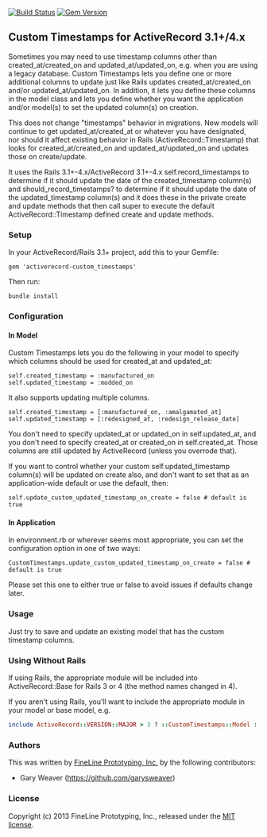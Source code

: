 [![Build Status](https://secure.travis-ci.org/FineLinePrototyping/activerecord-custom_timestamps.png?branch=master)][travis] [![Gem Version](https://badge.fury.io/rb/activerecord-custom_timestamps.png)][badgefury]

## Custom Timestamps for ActiveRecord 3.1+/4.x

Sometimes you may need to use timestamp columns other than created_at/created_on and updated_at/updated_on, e.g. when you are using a legacy database. Custom Timestamps lets you define one or more additional columns to update just like Rails updates created_at/created_on and/or updated_at/updated_on. In addition, it lets you define these columns in the model class and lets you define whether you want the application and/or model(s) to set the updated column(s) on creation.

This does not change "timestamps" behavior in migrations. New models will continue to get updated_at/created_at or whatever you have designated, nor should it affect existing behavior in Rails (ActiveRecord::Timestamp) that looks for created_at/created_on and updated_at/updated_on and updates those on create/update.

It uses the Rails 3.1+-4.x/ActiveRecord 3.1+-4.x self.record_timestamps to determine if it should update the date of the created_timestamp column(s) and should_record_timestamps? to determine if it should update the date of the updated_timestamp column(s) and it does these in the private create and update methods that then call super to execute the default ActiveRecord::Timestamp defined create and update methods.

### Setup

In your ActiveRecord/Rails 3.1+ project, add this to your Gemfile:

    gem 'activerecord-custom_timestamps'

Then run:

    bundle install

### Configuration

#### In Model

Custom Timestamps lets you do the following in your model to specify which columns should be used for created_at and updated_at:

    self.created_timestamp = :manufactured_on
    self.updated_timestamp = :modded_on

It also supports updating multiple columns.

    self.created_timestamp = [:manufactured_on, :amalgamated_at]
    self.updated_timestamp = [:redesigned_at, :redesign_release_date]

You don't need to specify updated_at or updated_on in self.updated_at, and you don't need to specify created_at or created_on in self.created_at. Those columns are still updated by ActiveRecord (unless you overrode that).

If you want to control whether your custom self.updated_timestamp column(s) will be updated on create also, and don't want to set that as an application-wide default or use the default, then:

    self.update_custom_updated_timestamp_on_create = false # default is true

#### In Application

In environment.rb or wherever seems most appropriate, you can set the configuration option in one of two ways:

    CustomTimestamps.update_custom_updated_timestamp_on_create = false # default is true

Please set this one to either true or false to avoid issues if defaults change later.

### Usage

Just try to save and update an existing model that has the custom timestamp columns.

### Using Without Rails

If using Rails, the appropriate module will be included into ActiveRecord::Base for Rails 3 or 4 (the method names changed in 4).

If you aren't using Rails, you'll want to include the appropriate module in your model or base model, e.g.

```ruby
include ActiveRecord::VERSION::MAJOR > 3 ? ::CustomTimestamps::Model : ::CustomTimestamps::Rails3Model
```

### Authors

This was written by [FineLine Prototyping, Inc.](http://www.finelineprototyping.com) by the following contributors:
* Gary Weaver (https://github.com/garysweaver)

### License

Copyright (c) 2013 FineLine Prototyping, Inc., released under the [MIT license][lic].

[lic]: http://github.com/FineLinePrototyping/activerecord-custom_timestamps/blob/master/LICENSE
[travis]: http://travis-ci.org/FineLinePrototyping/activerecord-custom_timestamps
[badgefury]: http://badge.fury.io/rb/activerecord-custom_timestamps

